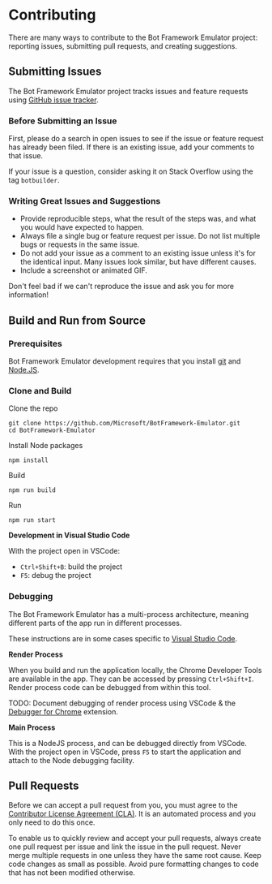 # Contributing

There are many ways to contribute to the Bot Framework Emulator project: reporting issues, submitting pull requests, and creating suggestions.

## Submitting Issues

The Bot Framework Emulator project tracks issues and feature requests using [GitHub issue tracker](https://github.com/BotBuilder-Emulator/issues).

### Before Submitting an Issue

First, please do a search in open issues to see if the issue or feature request has already been filed. If there is an existing issue, add your comments to that issue.

If your issue is a question, consider asking it on Stack Overflow using the tag `botbuilder`.

### Writing Great Issues and Suggestions
* Provide reproducible steps, what the result of the steps was, and what you would have expected to happen.
* Always file a single bug or feature request per issue. Do not list multiple bugs or requests in the same issue.
* Do not add your issue as a comment to an existing issue unless it's for the identical input. Many issues look similar, but have different causes.
* Include a screenshot or animated GIF.

Don't feel bad if we can't reproduce the issue and ask you for more information!

## Build and Run from Source

### Prerequisites
Bot Framework Emulator development requires that you install [git](https://git-scm.com) and [Node.JS](https://nodejs.org/).

### Clone and Build
Clone the repo
```
git clone https://github.com/Microsoft/BotFramework-Emulator.git
cd BotFramework-Emulator
```

Install Node packages
```
npm install
```

Build
```
npm run build
```

Run
```
npm run start
```

**Development in Visual Studio Code**

With the project open in VSCode:

* `Ctrl+Shift+B`: build the project
* `F5`: debug the project

### Debugging
The Bot Framework Emulator has a multi-process architecture, meaning different parts of the app run in different processes.

These instructions are in some cases specific to [Visual Studio Code](https://code.visualstudio.com).

**Render Process**

When you build and run the application locally, the Chrome Developer Tools are available in the app. They can be accessed by pressing `Ctrl+Shift+I`. Render process code can be debugged from within this tool.

TODO: Document debugging of render process using VSCode & the [Debugger for Chrome](https://marketplace.visualstudio.com/items/msjsdiag.debugger-for-chrome) extension.

**Main Process**

This is a NodeJS process, and can be debugged directly from VSCode. With the project open in VSCode, press `F5` to start the application and attach to the Node debugging facility.

## Pull Requests

Before we can accept a pull request from you, you must agree to the [Contributor License Agreement (CLA)](https://github.com/Microsoft/BotFramework-Emulator/wiki/Contributor-License-Agreement). It is an automated process and you only need to do this once.

To enable us to quickly review and accept your pull requests, always create one pull request per issue and link the issue in the pull request. Never merge multiple requests in one unless they have the same root cause. Keep code changes as small as possible. Avoid pure formatting changes to code that has not been modified otherwise.

